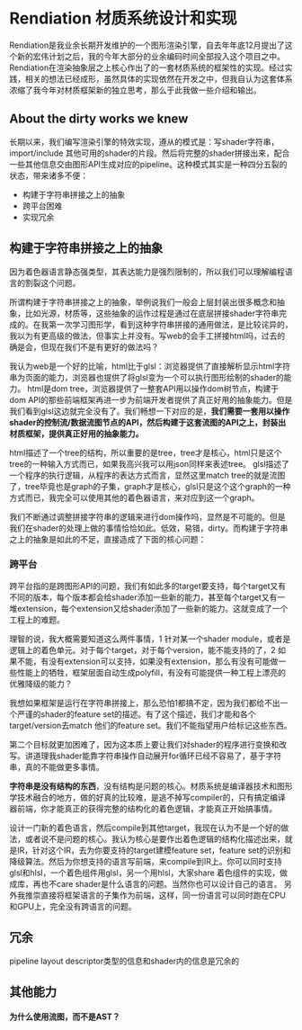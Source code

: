 # Rendiation 材质系统设计和实现

Rendiation是我业余长期开发维护的一个图形渲染引擎，自去年年底12月提出了这个新的宏伟计划之后，我的今年大部分的业余编码时间全部投入这个项目之中。Rendiation在渲染抽象层之上核心作出了的一套材质系统的框架性的实现。经过实践，相关的想法已经成形，虽然具体的实现依然在开发之中，但我自认为这套体系浓缩了我今年对材质框架新的独立思考，那么于此我做一些介绍和输出。

## About the dirty works we knew

长期以来，我们编写渲染引擎的特效实现，遵从的模式是：写shader字符串，import/include 其他可用的shader的片段。然后将完整的shader拼接出来，配合一些其他信息交由图形API生成对应的pipeline。这种模式其实是一种四分五裂的状态，带来诸多不便：

* 构建于字符串拼接之上的抽象
* 跨平台困难
* 实现冗余

## 构建于字符串拼接之上的抽象

因为着色器语言静态强类型，其表达能力是强烈限制的，所以我们可以理解编程语言的割裂这个问题。

所谓构建于字符串拼接之上的抽象，举例说我们一般会上层封装出很多概念和抽象，比如光源，材质等，这些抽象的运作过程是通过在底层拼接shader字符串完成的。在我第一次学习图形学，看到这种字符串拼接的通用做法，是比较诧异的，我以为有更高级的做法，但事实上并没有。写web的会手工拼接html吗，过去的确是会，但现在我们不是有更好的做法吗？

我认为web是一个好的比喻，html比于glsl：浏览器提供了直接解析显示html字符串为页面的能力，浏览器也提供了将glsl变为一个可以执行图形绘制的shader的能力。
html是dom tree，浏览器提供了一整套API用以操作dom树节点，构建于dom API的那些前端框架再进一步为前端开发者提供了真正好用的抽象能力。但是我们看到glsl这边就完全没有了。我们畅想一下对应的是，**我们需要一套用以操作shader的控制流/数据流图节点的API，然后构建于这套流图的API之上，封装出材质框架，提供真正好用的抽象能力。**

html描述了一个tree的结构，所以重要的是tree，tree才是核心，html只是这个tree的一种输入方式而已，如果我高兴我可以用json同样来表述tree。 glsl描述了一个程序的执行逻辑，从程序的表达方式而言，显然这里match tree的就是流图了，tree毕竟也是graph的子集，graph才是核心，glsl只是这个这个graph的一种方式而已，我完全可以使用其他的着色器语言，来对应到这一个graph。

我们不断通过调整拼接字符串的逻辑来进行dom操作吗，显然是不可能的。但是我们在shader的处理上做的事情恰恰如此。低效，易错，dirty。而构建于字符串之上的抽象是如此的不足，直接造成了下面的核心问题：

### 跨平台

跨平台指的是跨图形API的问题，我们有如此多的target要支持，每个target又有不同的版本，每个版本都会给shader添加一些新的能力，甚至每个target又有一堆extension，每个extension又给shader添加了一些新的能力。这就变成了一个工程上的难题。

理智的说，我大概需要知道这么两件事情，1 针对某一个shader module，或者是逻辑上的着色单元。对于每个target，对于每个version，能不能支持的了，2 如果不能，有没有extension可以支持，如果没有extension，那么有没有可能做一些性能上的牺牲，框架层面自动生成polyfill，有没有可能提供一种工程上漂亮的优雅降级的能力？

我想如果框架是运行在字符串拼接上，那么恐怕1都搞不定，因为我们都给不出一个严谨的shader的feature set的描述。有了这个描述，我们才能和各个target/version去match 他们的feature set。我们不能指望用户给标记这些东西。

第二个目标就更加困难了，因为这本质上要让我们对shader的程序进行变换和改写。讲道理我shader能靠字符串操作自动展开for循环已经不容易了，基于字符串，真的不能做更多事情。

**字符串是没有结构的东西**，没有结构是问题的核心。材质系统是编译器技术和图形学技术融合的地方，做的好真的比较难，是逃不掉写compiler的，只有搞定编译器前端，你才能真正的获得完整的结构化的着色逻辑，才能真正开始搞事情。

设计一门新的着色语言，然后compile到其他target，我现在认为不是一个好的做法，或者说不是问题的核心。我认为核心是要作出着色逻辑的结构化描述出来，就是IR，针对这个IR，去为你要支持的target建模feature set，feature set的识别和降级算法。然后为你想支持的语言写前端，来compile到IR上。你可以同时支持glsl和hlsl，一个着色组件用glsl，另一个用hlsl，大家share 着色组件的实现，做成库，再也不care shader是什么语言的问题。当然你也可以设计自己的语言。 另外我推崇直接将框架语言的子集作为前端，这样，同一份语言可以同时跑在CPU和GPU上，完全没有跨语言的问题。

## 冗余

pipeline layout descriptor类型的信息和shader内的信息是冗余的



## 其他能力


#### 为什么使用流图，而不是AST？




